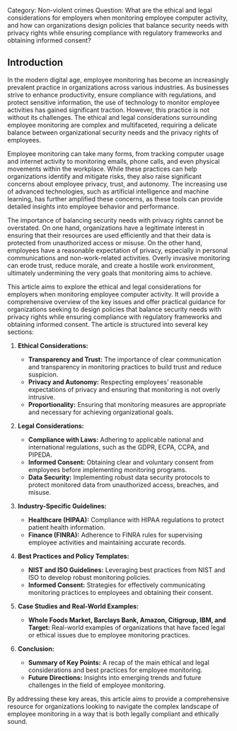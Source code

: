Category: Non-violent crimes
Question: What are the ethical and legal considerations for employers when monitoring employee computer activity, and how can organizations design policies that balance security needs with privacy rights while ensuring compliance with regulatory frameworks and obtaining informed consent?


## Introduction

In the modern digital age, employee monitoring has become an increasingly prevalent practice in organizations across various industries. As businesses strive to enhance productivity, ensure compliance with regulations, and protect sensitive information, the use of technology to monitor employee activities has gained significant traction. However, this practice is not without its challenges. The ethical and legal considerations surrounding employee monitoring are complex and multifaceted, requiring a delicate balance between organizational security needs and the privacy rights of employees.

Employee monitoring can take many forms, from tracking computer usage and internet activity to monitoring emails, phone calls, and even physical movements within the workplace. While these practices can help organizations identify and mitigate risks, they also raise significant concerns about employee privacy, trust, and autonomy. The increasing use of advanced technologies, such as artificial intelligence and machine learning, has further amplified these concerns, as these tools can provide detailed insights into employee behavior and performance.

The importance of balancing security needs with privacy rights cannot be overstated. On one hand, organizations have a legitimate interest in ensuring that their resources are used efficiently and that their data is protected from unauthorized access or misuse. On the other hand, employees have a reasonable expectation of privacy, especially in personal communications and non-work-related activities. Overly invasive monitoring can erode trust, reduce morale, and create a hostile work environment, ultimately undermining the very goals that monitoring aims to achieve.

This article aims to explore the ethical and legal considerations for employers when monitoring employee computer activity. It will provide a comprehensive overview of the key issues and offer practical guidance for organizations seeking to design policies that balance security needs with privacy rights while ensuring compliance with regulatory frameworks and obtaining informed consent. The article is structured into several key sections:

1. **Ethical Considerations:**
   - **Transparency and Trust:** The importance of clear communication and transparency in monitoring practices to build trust and reduce suspicion.
   - **Privacy and Autonomy:** Respecting employees' reasonable expectations of privacy and ensuring that monitoring is not overly intrusive.
   - **Proportionality:** Ensuring that monitoring measures are appropriate and necessary for achieving organizational goals.

2. **Legal Considerations:**
   - **Compliance with Laws:** Adhering to applicable national and international regulations, such as the GDPR, ECPA, CCPA, and PIPEDA.
   - **Informed Consent:** Obtaining clear and voluntary consent from employees before implementing monitoring programs.
   - **Data Security:** Implementing robust data security protocols to protect monitored data from unauthorized access, breaches, and misuse.

3. **Industry-Specific Guidelines:**
   - **Healthcare (HIPAA):** Compliance with HIPAA regulations to protect patient health information.
   - **Finance (FINRA):** Adherence to FINRA rules for supervising employee activities and maintaining accurate records.

4. **Best Practices and Policy Templates:**
   - **NIST and ISO Guidelines:** Leveraging best practices from NIST and ISO to develop robust monitoring policies.
   - **Informed Consent:** Strategies for effectively communicating monitoring practices to employees and obtaining their consent.

5. **Case Studies and Real-World Examples:**
   - **Whole Foods Market, Barclays Bank, Amazon, Citigroup, IBM, and Target:** Real-world examples of organizations that have faced legal or ethical issues due to employee monitoring practices.

6. **Conclusion:**
   - **Summary of Key Points:** A recap of the main ethical and legal considerations and best practices for employee monitoring.
   - **Future Directions:** Insights into emerging trends and future challenges in the field of employee monitoring.

By addressing these key areas, this article aims to provide a comprehensive resource for organizations looking to navigate the complex landscape of employee monitoring in a way that is both legally compliant and ethically sound.

